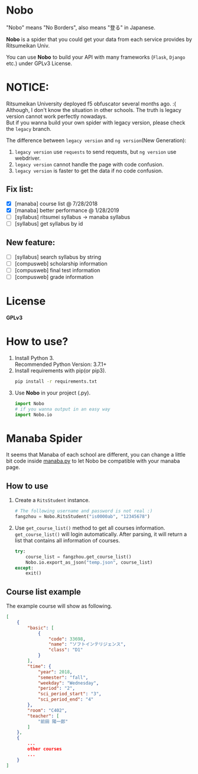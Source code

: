 # Nobo
"Nobo" means "No Borders", also means "登る" in Japanese.

**Nobo** is a spider that you could get your data from each service provides by Ritsumeikan Univ.

You can use **Nobo** to build your API with many frameworks (`Flask`, `Django` etc.) under GPLv3 License.

# NOTICE:
Ritsumeikan University deployed f5 obfuscator several months ago. :(  
Although, I don't know the situation in other schools. The truth is legacy version cannot work perfectly nowadays.  
But if you wanna build your own spider with legacy version, please check the `legacy` branch.

The difference between `legacy version` and `ng version`(New Generation):  
1. `legacy version` use `requests` to send requests, but `ng version` use webdriver.
2. `legacy version` cannot handle the page with code confusion.
3. `legacy version` is faster to get the data if no code confusion.

## Fix list:
- [x] [manaba] course list @ 7/28/2018
- [x] [manaba] better performance @ 1/28/2019
- [ ] [syllabus] ritsumei syllabus -> manaba syllabus
- [ ] [syllabus] get syllabus by id

## New feature:
- [ ] [syllabus] search syllabus by string
- [ ] [compusweb] scholarship information
- [ ] [compusweb] final test information
- [ ] [compusweb] grade information

# License
__GPLv3__

# How to use?
1. Install Python 3.  
Recommended Python Version: 3.7.1+  
2. Install requirements with pip(or pip3).  
    ```bash
    pip install -r requirements.txt
    ```
3. Use **Nobo** in your project (.py).
    ```python
    import Nobo
    # if you wanna output in an easy way
    import Nobo.io
    ```

# Manaba Spider
It seems that Manaba of each school are different, you can change a little bit code inside [manaba.py](manaba.py) to let Nobo be compatible with your manaba page.

## How to use
1. Create a `RitsStudent` instance.

    ```python
    # The following username and password is not real :)
    fangzhou = Nobo.RitsStudent("is0000ab", "12345678")
    ```

2. Use `get_course_list()` method to get all courses information.  
`get_course_list()` will login automatically. After parsing, it will return a list that contains all information of courses.

    ```python
    try:
        course_list = fangzhou.get_course_list()
        Nobo.io.export_as_json("temp.json", course_list)
    except:
        exit()
    ```

## Course list example
The example course will show as following.

```json
[
    {
        "basic": [
            {
                "code": 33698,
                "name": "ソフトインテリジェンス",
                "class": "D1"
            }
        ],
        "time": {
            "year": 2018,
            "semester": "fall",
            "weekday": "Wednesday",
            "period": "2",
            "sci_period_start": "3",
            "sci_period_end": "4"
        },
        "room": "C402",
        "teacher": [
            "前田 陽一郎"
        ]
    },
    {
        ...
        other courses
        ...
    }
]
```